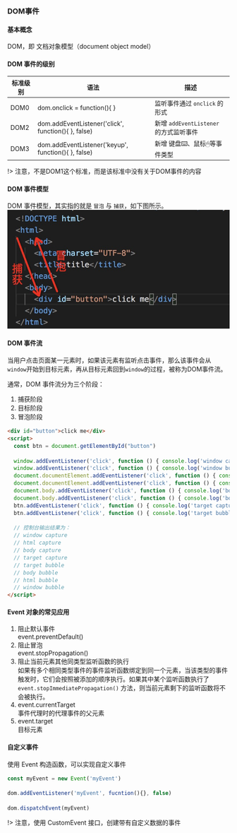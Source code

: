 ### DOM事件

#### 基本概念
DOM，即 文档对象模型（document object model）

#### DOM 事件的级别
标准级别|语法|描述
---|---|---
DOM0 | dom.onclick = function(){ } | 监听事件通过 `onclick` 的形式
DOM2 | dom.addEventListener('click', function(){ }, false) | 新增 `addEventListener` 的方式监听事件
DOM3 | dom.addEventListener('keyup', function(){ }, false) | 新增 键盘⌨️、鼠标🖱等事件类型

!> 注意，不是DOM1这个标准，而是该标准中没有关于DOM事件的内容

#### DOM 事件模型
DOM 事件模型，其实指的就是 `冒泡` 与 `捕获`，如下图所示。
![capture-bubble](/interview/images/capture-bubble.png)

#### DOM 事件流
当用户点击页面某一元素时，如果该元素有监听点击事件，那么该事件会从`window`开始到目标元素，再从目标元素回到`window`的过程，被称为DOM事件流。  

通常，DOM 事件流分为三个阶段：
1. 捕获阶段
2. 目标阶段
3. 冒泡阶段

```html
<div id="button">click me</div>
<script>
  const btn = document.getElementById("button")

  window.addEventListener('click', function () { console.log('window capture') }, true)
  window.addEventListener('click', function () { console.log('window bubble') }, false)
  document.documentElement.addEventListener('click', function () { console.log('html capture') }, true)
  document.documentElement.addEventListener('click', function () { console.log('html bubble') }, false)
  document.body.addEventListener('click', function () { console.log('body capture') }, true)
  document.body.addEventListener('click', function () { console.log('body bubble') }, false)
  btn.addEventListener('click', function () { console.log('target capture') }, true)
  btn.addEventListener('click', function () { console.log('target bubble') }, false)

  // 控制台输出结果为：
  // window capture
  // html capture
  // body capture
  // target capture
  // target bubble
  // body bubble
  // html bubble
  // window bubble
</script>
```

#### Event 对象的常见应用
1. 阻止默认事件  
  event.preventDefault()
2. 阻止冒泡  
  event.stopPropagation()
3. 阻止当前元素其他同类型监听函数的执行  
  如果有多个相同类型事件的事件监听函数绑定到同一个元素，当该类型的事件触发时，它们会按照被添加的顺序执行。如果其中某个监听函数执行了 `event.stopImmediatePropagation()` 方法，则当前元素剩下的监听函数将不会被执行。
4. event.currentTarget  
  事件代理时的代理事件的父元素
5. event.target  
  目标元素

#### 自定义事件
使用 Event 构造函数，可以实现自定义事件
```JavaScript
const myEvent = new Event('myEvent')

dom.addEventListener('myEvent', fucntion(){}, false)

dom.dispatchEvent(myEvent)
```

!> 注意，使用 CustomEvent 接口，创建带有自定义数据的事件